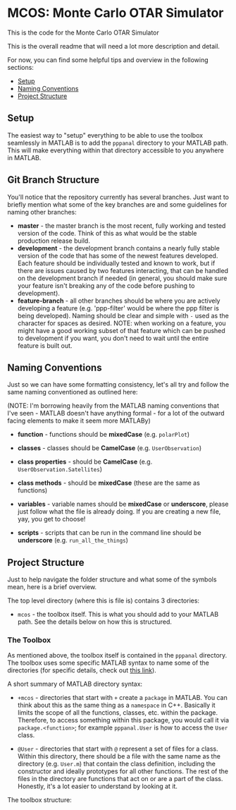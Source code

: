 # MCOS: Monte Carlo OTAR Simulator #
This is the code for the Monte Carlo OTAR Simulator

This is the overall readme that will need a lot more description and detail.

For now, you can find some helpful tips and overview in the following sections:

 - [Setup](#setup)
 - [Naming Conventions](#naming-conventions)
 - [Project Structure](#project-structure)


## Setup ##

The easiest way to "setup" everything to be able to use the toolbox seamlessly in MATLAB is to add the `pppanal` directory to your MATLAB path.  This will make everything within that directory accessible to you anywhere in MATLAB.


## Git Branch Structure ##

You'll notice that the repository currently has several branches.  Just want to briefly mention what some of the key branches are and some guidelines for naming other branches:

 - **master** - the master branch is the most recent, fully working and tested version of the code.  Think of this as what would be the stable production release build.
 - **development** - the development branch contains a nearly fully stable version of the code that has some of the newest features developed.  Each feature should be individually tested and known to work, but if there are issues caused by two features interacting, that can be handled on the development branch if needed (in general, you should make sure your feature isn't breaking any of the code before pushing to development).
 - **feature-branch** - all other branches should be where you are actively developing a feature (e.g. 'ppp-filter' would be where the ppp filter is being developed).  Naming should be clear and simple with `-` used as the character for spaces as desired.  NOTE: when working on a feature, you might have a good working subset of that feature which can be pushed to development if you want, you don't need to wait until the entire feature is built out.

## Naming Conventions ##

Just so we can have some formatting consistency, let's all try and follow the same naming conventioned as outlined here:

(NOTE: I'm borrowing heavily from the MATLAB naming conventions that I've seen - MATLAB doesn't have anything formal - for a lot of the outward facing elements to make it seem more MATLABy)

 - **function** - functions should be **mixedCase** (e.g. `polarPlot`)

 - **classes** - classes should be **CamelCase** (e.g. `UserObservation`)

 - **class properties** - should be **CamelCase** (e.g. `UserObservation.Satellites`)

 - **class methods** - should be **mixedCase** (these are the same as functions)

 - **variables** - variable names should be **mixedCase** or **underscore**, please just follow what the file is already doing.  If you are creating a new file, yay, you get to choose!

 - **scripts** - scripts that can be run in the command line should be **underscore** (e.g. `run_all_the_things`)


## Project Structure ##

Just to help navigate the folder structure and what some of the symbols mean, here is a brief overview.

The top level directory (where this is file is) contains 3 directories:

 - `mcos` - the toolbox itself.  This is what you should add to your MATLAB path.  See the details below on how this is structured.


### The Toolbox ###

As mentioned above, the toolbox itself is contained in the `pppanal` directory.  The toolbox uses some specific MATLAB syntax to name some of the directories (for specific details, check out [this link](https://www.mathworks.com/help/matlab/matlab_oop/scoping-classes-with-packages.html)).

A short summary of MATLAB directory syntax:

 - `+mcos` - directories that start with `+` create a `package` in MATLAB.  You can think about this as the same thing as a `namespace` in C++.  Basically it limits the scope of all the functions, classes, etc. within the package.  Therefore, to access something within this package, you would call it via `package.<function>`; for example `pppanal.User` is how to access the `User` class.

 - `@User` - directories that start with `@` represent a set of files for a class.  Within this directory, there should be a file with the same name as the directory (e.g. `User.m`) that contain the class definition, including the constructor and ideally prototypes for all other functions.  The rest of the files in the directory are functions that act on or are a part of the class.  Honestly, it's a lot easier to understand by looking at it.

The toolbox structure:
